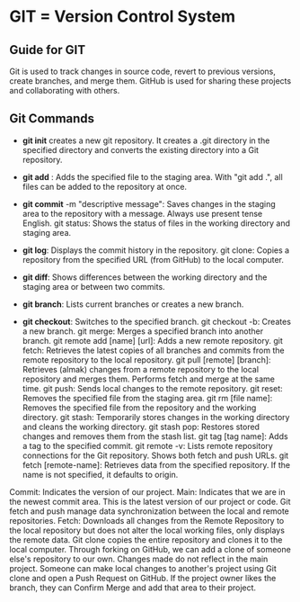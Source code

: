 # GIT = Version Control System

## Guide for GIT

Git is used to track changes in source code, revert to previous versions, create branches, and merge them.
GitHub is used for sharing these projects and collaborating with others.

## Git Commands

- **git init** creates a new git repository. It creates a .git directory in the specified directory and converts the existing directory into a Git repository.

- **git add** : Adds the specified file to the staging area. With "git add .", all files can be added to the repository at once.

- **git commit** -m "descriptive message": Saves changes in the staging area to the repository with a message. Always use present tense English.
  git status: Shows the status of files in the working directory and staging area.

- **git log**: Displays the commit history in the repository.
  git clone: Copies a repository from the specified URL (from GitHub) to the local computer.

- **git diff**: Shows differences between the working directory and the staging area or between two commits.

- **git branch**: Lists current branches or creates a new branch.

- **git checkout**: Switches to the specified branch.
  git checkout -b: Creates a new branch.
  git merge: Merges a specified branch into another branch.
  git remote add [name] [url]: Adds a new remote repository.
  git fetch: Retrieves the latest copies of all branches and commits from the remote repository to the local repository.
  git pull [remote] [branch]: Retrieves (almak) changes from a remote repository to the local repository and merges them. Performs fetch and merge at the same time.
  git push: Sends local changes to the remote repository.
  git reset: Removes the specified file from the staging area.
  git rm [file name]: Removes the specified file from the repository and the working directory.
  git stash: Temporarily stores changes in the working directory and cleans the working directory.
  git stash pop: Restores stored changes and removes them from the stash list.
  git tag [tag name]: Adds a tag to the specified commit.
  git remote -v: Lists remote repository connections for the Git repository. Shows both fetch and push URLs.
  git fetch [remote-name]: Retrieves data from the specified repository. If the name is not specified, it defaults to origin.

Commit: Indicates the version of our project.
Main: Indicates that we are in the newest commit area. This is the latest version of our project or code.
Git fetch and push manage data synchronization between the local and remote repositories.
Fetch: Downloads all changes from the Remote Repository to the local repository but does not alter the local working files, only displays the remote data.
Git clone copies the entire repository and clones it to the local computer. Through forking on GitHub, we can add a clone of someone else's repository to our own. Changes made do not reflect in the main project.
Someone can make local changes to another's project using Git clone and open a Push Request on GitHub. If the project owner likes the branch, they can Confirm Merge and add that area to their project.
